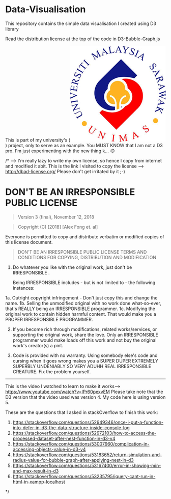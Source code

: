 # Data-Visualisation
This repository contains the simple data visualisation I created using D3 library

Read the distribution license at the top of the code in D3-Bubble-Graph.js

This is part of my university's (![Universiti Malaysia Sarawak](/UNIMAS.jpg?raw=true "Unimas")) project, only to serve as an example. You MUST KNOW that I am not a D3 pro.
I'm just experimenting with the new thing k... :D

/* --> I'm really lazy to write my own license, so hence I copy from internet and modified it abit.
      This is the link I visited to copy the  license --> http://dbad-license.org/
      Please don't get irritated by it ;-)

# DON'T BE AN IRRESPONSIBLE PUBLIC LICENSE

> Version 3 (final), November 12, 2018

> Copyright (C) [2018] [Alex Fong et. al]

Everyone is permitted to copy and distribute verbatim or modified
copies of this license document.

> DON'T BE AN IRRESPONSIBLE PUBLIC LICENSE
> TERMS AND CONDITIONS FOR COPYING, DISTRIBUTION AND MODIFICATION

1. Do whatever you like with the original work, just don't be IRRESPONSIBLE .

   Being IRRESPONSIBLE includes - but is not limited to - the following instances:

 1a. Outright copyright infringement - Don't just copy this and change the name.
 1b. Selling the unmodified original with no work done what-so-ever, that's REALLY being an IRRESPONSIBLE programmer.
 1c. Modifying the original work to contain hidden harmful content. That would make you a PROPER IRRESPONSIBLE PROGRAMMER.

2. If you become rich through modifications, related works/services, or supporting the original work,
share the love. Only an IRRESPONSIBLE programmer would make loads off this work and not buy the original work's
creator(s) a pint.

3. Code is provided with no warranty. Using somebody else's code and cursing when it goes wrong makes
you a SUPER DUPER EXTREMELY SUPERBLY UNDENIABLY SO VERY ADUHH REAL IRRESPONSIBLE CREATURE. Fix the problem yourself.

---------------------------------------------------------------------------------------------------------
This is the video I watched to learn to make it works--> https://www.youtube.com/watch?v=lPr60pexvEM
Please take note that the D3 version that the video used was version 4. My code here is using
version 5.

These are the questions that I asked in stackOverflow to finish this work:
1) https://stackoverflow.com/questions/52949346/once-i-put-a-function-into-defer-in-d3-the-data-structure-inside-console-log
2) https://stackoverflow.com/questions/52972103/how-to-access-the-processed-dataset-after-nest-function-in-d3-v4
3) https://stackoverflow.com/questions/53007960/complication-in-accessing-objects-value-in-d3-v4
4) https://stackoverflow.com/questions/53183652/return-simulation-and-radius-value-for-bubble-graph-after-applying-nest-in-d3
5) https://stackoverflow.com/questions/53167400/error-in-showing-min-and-max-result-in-d3
6) https://stackoverflow.com/questions/53235795/jquery-cant-run-in-html-in-xampp-localhost

*/
